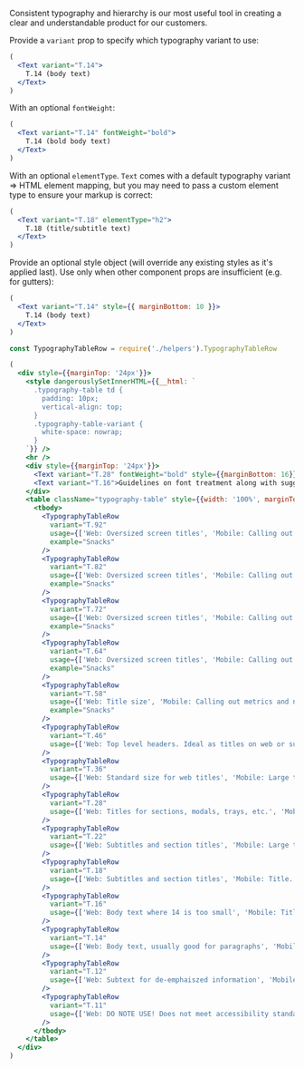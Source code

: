 Consistent typography and hierarchy is our most useful tool in creating a clear and understandable product for our customers.

Provide a `variant` prop to specify which typography variant to use:

```jsx static
(
  <Text variant="T.14">
    T.14 (body text)
  </Text>
)
```

With an optional `fontWeight`:

```jsx static
(
  <Text variant="T.14" fontWeight="bold">
    T.14 (bold body text)
  </Text>
)
```

With an optional `elementType`. `Text` comes with a default typography variant => HTML element mapping, but you may need to pass a custom element type to ensure your markup is correct:

```jsx static
(
  <Text variant="T.18" elementType="h2">
    T.18 (title/subtitle text)
  </Text>
)
```

Provide an optional style object (will override any existing styles as it's applied last). Use only when other component props are insufficient (e.g. for gutters):

```jsx static
(
  <Text variant="T.14" style={{ marginBottom: 10 }}>
    T.14 (body text)
  </Text>
)
```

```jsx noeditor
const TypographyTableRow = require('./helpers').TypographyTableRow

(
  <div style={{marginTop: '24px'}}>
    <style dangerouslySetInnerHTML={{__html: `
      .typography-table td {
        padding: 10px;
        vertical-align: top;
      }
      .typography-table-variant {
        white-space: nowrap;
      }
    `}} />
    <hr />
    <div style={{marginTop: '24px'}}>
      <Text variant="T.28" fontWeight="bold" style={{marginBottom: 16}}>Type Guidelines: Web and Mobile Web</Text>
      <Text variant="T.16">Guidelines on font treatment along with suggested use cases</Text>
    </div>
    <table className="typography-table" style={{width: '100%', marginTop: '24px'}}>
      <tbody>
        <TypographyTableRow
          variant="T.92"
          usage={['Web: Oversized screen titles', 'Mobile: Calling out metrics and numbers on dashboards or other relevant screens']}
          example="Snacks"
        />
        <TypographyTableRow
          variant="T.82"
          usage={['Web: Oversized screen titles', 'Mobile: Calling out metrics and numbers on dashboards or other relevant screens']}
          example="Snacks"
        />
        <TypographyTableRow
          variant="T.72"
          usage={['Web: Oversized screen titles', 'Mobile: Calling out metrics and numbers on dashboards or other relevant screens']}
          example="Snacks"
        />
        <TypographyTableRow
          variant="T.64"
          usage={['Web: Oversized screen titles', 'Mobile: Calling out metrics and numbers on dashboards or other relevant screens']}
          example="Snacks"
        />
        <TypographyTableRow
          variant="T.58"
          usage={['Web: Title size', 'Mobile: Calling out metrics and numbers on dashboards or other relevant screens']}
          example="Snacks"
        />
        <TypographyTableRow
          variant="T.46"
          usage={['Web: Top level headers. Ideal as titles on web or subtitles paired with larger sizes']}
        />
        <TypographyTableRow
          variant="T.36"
          usage={['Web: Standard size for web titles', 'Mobile: Large titles']}
        />
        <TypographyTableRow
          variant="T.28"
          usage={['Web: Titles for sections, modals, trays, etc.', 'Mobile: Large titles']}
        />
        <TypographyTableRow
          variant="T.22"
          usage={['Web: Subtitles and section titles', 'Mobile: Large titles']}
        />
        <TypographyTableRow
          variant="T.18"
          usage={['Web: Subtitles and section titles', 'Mobile: Title. Also used as body size on shopper products']}
        />
        <TypographyTableRow
          variant="T.16"
          usage={['Web: Body text where 14 is too small', 'Mobile: Title, subtitle, or body text']}
        />
        <TypographyTableRow
          variant="T.14"
          usage={['Web: Body text, usually good for paragraphs', 'Mobile: Subtitle or body text']}
        />
        <TypographyTableRow
          variant="T.12"
          usage={['Web: Subtext for de-emphaiszed information', 'Mobile: Body text (e.g. on item cards). More commonly seen on customers side']}
        />
        <TypographyTableRow
          variant="T.11"
          usage={['Web: DO NOTE USE! Does not meet accessibility standards', 'Mobile: Subtext for de-emphasized information like legal jargon. More commonly seen on customers side']}
        />
      </tbody>
    </table>
  </div>
)
```
